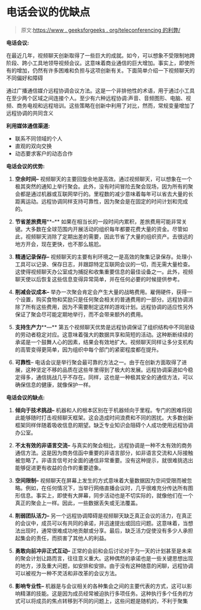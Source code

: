 # 电话会议的优缺点

> 原文:[https://www . geeksforgeeks . org/teleconferencing 的利弊/](https://www.geeksforgeeks.org/advantages-and-disadvantages-of-teleconferencing/)

**电话会议:**

在最近几年，视频聊天创新取得了一些巨大的成就。如今，可以想象不受限制地跨阶段、跨小工具地领导视频会议。这意味着商业通信的巨大增加。事实上，即使所有的增加，仍然有许多困难和负担与这项创新有关。下面简单介绍一下视频聊天的不同偏好和障碍

通过广播通信媒介远程协调会议方法。这是一个非排他性的术语，用于通过小工具在至少两个区域之间连接个人。至少有六种远程协调:声音、音频图形、电脑、视频、商务电视和远程培训。这些策略在创新中利用了对比，然而，常规变量增加了远程协调的共同含义

**利用媒体通信渠道:**

*   联系不同领域的个人
*   直观的双向交换
*   动态要求客户的动态合作

**电话会议的优势:**

1.  **空余时间–**
    视频聊天的主要回旋余地是高效。通过视频聊天，可以想象在一个极其突然的通知上举行聚会。此外，没有时间冒险去聚会现场，因为所有的聚会都是通过机器或互联网举行的。里程数的减少意味着每年可以省去大量的长距离运动。远程协调同样支持可靠性，因为聚会是在固定的时间计划和完成的。

2.  **节省差旅费用****–**
    如果在相当长的一段时间内累积，差旅费用可能非常关键。大多数在全球范围内开展活动的组织每年都要花费大量的资金。尽管如此，视频聊天消除了定期出差的需要，因此节省了大量的组织资产。去很远的地方开会，现在更快，也不那么尴尬。

3.  **精通记录保存–**
    视频聊天的主要有利环境之一是高效的聚集记录保存。处理小工具可以记录、保存日志，并跟踪特定互联网会议的一切，而无需大量检查。这使得视频聊天办公室成为捕捉和收集重要信息的最佳设备之一。此外，视频聊天使以后恢复这些信息变得异常简单，并在任何必要的时候提供参考。

4.  **削减会议成本–**
    举办一次聚会肯定会产生大量的战略费用。雇佣硬件，获得一个设置，购买食物和奖励只是任何聚会相关的普通费用的一部分。远程协调消除了所有这些费用，因为不需要制定这样的游戏计划。远程协调的适应性另外保证了聚会尽可能定期地举行，而不会带来额外的费用。

5.  **支持生产力****—**
    第五个视频聊天优势是远程协调保证了组织结构中不同层级的劳动者稳定对应。这意味着强大的数据共享和简短的活动。这种断断续续的承诺是一个鼓舞人心的因素，结果会有效地扩大。视频聊天同样让多分支机构的高管变得更简单，因为组织中每个部门的紧密程度都在提升。

6.  **可靠性**–
    电话会议是举行聚会最可靠的方法之一。由于在创新方面取得了进展，这种坚定不移的品质在这些年里得到了极大的发展。远程协调渠道如今稳定得多，通信挑战几乎不存在。同样，这也是一种极其安全的通信方法，可以确保信息的健康，就像保护一样。

**电话会议的缺点:**

1.  **倾向于技术挑战–**
    机器和人的根本区别在于机器倾向于里程。专门的困难将因此能够随时打击视频聊天框架。这会造成时间浪费和不同的困扰。大多数创新框架同样伴随着吸收信息的期望。缺乏专业知识会阻碍个人成功使用远程协调办公室。

2.  **不太有效的非语言交流–**
    与真实的聚会相比，远程协调是一种不太有效的商务通信方法。这是因为商务信函中重要的非语言部分，如非语言交流和人际接触被忽略了。非语言信号对全面的通信非常重要。没有这种提示，就很难挑选出能够促进更有收益的合作的重要迹象。

3.  **空间限制–**
    视频聊天在屏幕上发生的方式意味着大量数据因为空间受限而被忽略。例如，在任何情况下，当举行网络直播会议时，几乎很难充分传达所有图形信息。事实上，即使有大屏幕，同步活动也是不切实际的，就像他们在一个真正的聚会上一样。因此，一些数据丢失或无法覆盖。

4.  **削弱团队活力–**
    另一个远程协调障碍是视频聊天缺乏真正会议的活力，在真正的会议中，成员可以有共同的承诺，并迅速提出或回应问题。这意味着，当想法出现时，通常很难成功地贡献或分享。最后，缺乏活力促使没有多少人承担起集会的责任，而损害了其他人的利益。
5.  **勇敢向前冲非正式互动–**
    正常的会前和会后讨论对于为一天的计划甚至是未来的聚会计划让路而言，往往意义重大。这种偶然的承诺也是一些关键思想出现的地方，涉及重大问题，如安排和安排。由于没有这种随意的闲聊，远程协调可以被视为一种不灵活和非改革的会议方法。

6.  **影响专业性–**
    机器是与会议相关的各种集会之间的主要代表的方式，这可以影响精湛的技能。这是因为成员经常被迫执行多项任务。这种执行多个任务的方式可以将成员的焦点转移到不同的问题上，这些问题是随机的，不利于聚集